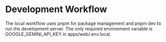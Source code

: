 # Development Workflow

The local workflow uses pnpm for package management and pnpm dev to run the development server. The only required environment variable is GOOGLE_GEMINI_API_KEY in apps/web/.env.local.